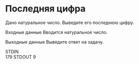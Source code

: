# Последняя цифра

Дано натуральное число. Выведите его последнюю цифру.

Входные данные
Вводится натуральное число.

Выходные данные
Выведите ответ на задачу.

STDIN	
179
STDOUT
9
